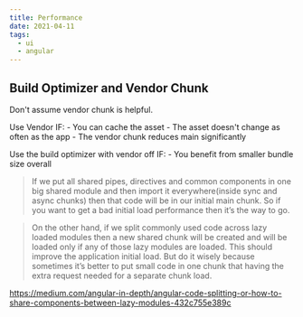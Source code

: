 ```yaml
---
title: Performance
date: 2021-04-11
tags:
  - ui
  - angular
---
```


## Build Optimizer and Vendor Chunk

Don't assume vendor chunk is helpful.

Use Vendor IF: - You can cache the asset - The asset doesn't change as often as the app - The vendor chunk reduces main significantly

Use the build optimizer with vendor off IF: - You benefit from smaller bundle size overall

> If we put all shared pipes, directives and common components in one big shared module and then import it everywhere(inside sync and async chunks) then that code will be in our initial main chunk. So if you want to get a bad initial load performance then it’s the way to go.

> On the other hand, if we split commonly used code across lazy loaded modules then a new shared chunk will be created and will be loaded only if any of those lazy modules are loaded. This should improve the application initial load. But do it wisely because sometimes it’s better to put small code in one chunk that having the extra request needed for a separate chunk load.

https://medium.com/angular-in-depth/angular-code-splitting-or-how-to-share-components-between-lazy-modules-432c755e389c
